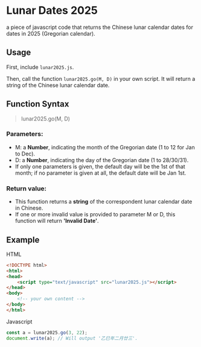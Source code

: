 # Lunar Dates 2025

a piece of javascript code that returns the Chinese lunar calendar dates for dates in 2025 (Gregorian calendar).

## Usage

First, include `lunar2025.js`.

Then, call the function `lunar2025.go(M, D)` in your own script. It will return a string of the Chinese lunar calendar date.

## Function Syntax

> lunar2025.go(M, D)

### Parameters:
* M: a **Number**, indicating the month of the Gregorian date (1 to 12 for Jan to Dec). 
* D: a **Number**, indicating the day of the Gregorian date (1 to 28/30/31). 
* If only one parameters is given, the default day will be the 1st of that month; if no parameter is given at all, the default date will be Jan 1st.

### Return value:
* This function returns a **string** of the correspondent lunar calendar date in Chinese.
* If one or more invalid value is provided to parameter M or D, this function will return **'Invalid Date'**.

## Example

HTML

```html
<!DOCTYPE html>
<html>
<head>
	<script type="text/javascript" src="lunar2025.js"></script>
</head>
<body>
	<!-- your own content -->
</body>
</html>
```

Javascript

```javascript
const a = lunar2025.go(3, 22);
document.write(a); // Will output '乙巳年二月廿三'.
```
